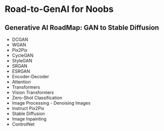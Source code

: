 # Road-to-GenAI for Noobs

## Generative AI RoadMap: GAN to Stable Diffusion

- DCGAN
- WGAN
- Pix2Pix
- CycleGAN
- StyleGAN
- SRGAN
- ESRGAN
- Encoder-Decoder
- Attention
- Transformers
- Vision Transformers
- Zero-Shot Classification
- Image Processing - Denoising Images
- Instruct Pix2Pix
- Stable Diffusion
- Image Inpainting
- ControlNet
